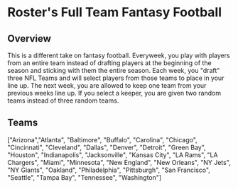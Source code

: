 # Roster's Full Team Fantasy Football

## Overview
This is a different take on fantasy football. Everyweek, you play with players from an entire team instead of drafting players at the beginning of the season and sticking with them the entire season. Each week, you "draft" three NFL Teams and will select players from those teams to place in your line up. The next week, you are allowed to keep one team from your previous weeks line up. If you select a keeper, you are given two random teams instead of three random teams. 

## Teams
["Arizona","Atlanta", "Baltimore", "Buffalo", "Carolina", "Chicago", "Cincinnati", "Cleveland", "Dallas", "Denver", "Detroit", "Green Bay", "Houston", "Indianapolis", "Jacksonville", "Kansas City", "LA Rams", "LA Chargers", "Miami", "Minnesota", "New England", "New Orleans", "NY Jets", "NY Giants", "Oakland", "Philadelphia", "Pittsburgh", "San Francisco", "Seattle", "Tampa Bay", "Tennessee", "Washington"]

